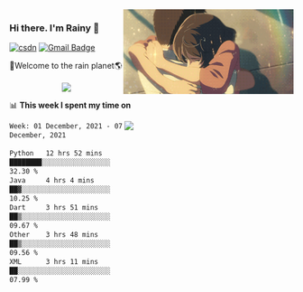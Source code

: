 <img  align='right' height="150" src="https://github.com/LikeRainDay/LikeRainDay/blob/master/pic/img_rain_1.gif?raw=true">



### Hi there. I'm Rainy :lemon:

[![csdn](https://img.shields.io/badge/-csdn-c14438?style=flat-square&logo=c&logoColor=white)](https://blog.csdn.net/qq_15807167)
[![Gmail Badge](https://img.shields.io/badge/-gmail-c14438?style=flat-square&logo=Gmail&logoColor=white&link=mailto:houshuai0816@gmail.com)](mailto:houshuai0816@gmail.com)

🚀Welcome to the rain planet🌎

<center>
<img align='center'  src="https://source.unsplash.com/random/1200x600">
</center>

📊 **This week I spent my time on**

<img align='right'   width="300" src="https://github-readme-stats.vercel.app/api?username=LikeRainDay&show_icons=true&title_color=fff&icon_color=79ff97&text_color=9f9f9f&bg_color=151515">

<!--START_SECTION:waka-->
```text
Week: 01 December, 2021 - 07 December, 2021

Python   12 hrs 52 mins  ████████░░░░░░░░░░░░░░░░░   32.30 % 
Java     4 hrs 4 mins    ██▓░░░░░░░░░░░░░░░░░░░░░░   10.25 % 
Dart     3 hrs 51 mins   ██▒░░░░░░░░░░░░░░░░░░░░░░   09.67 % 
Other    3 hrs 48 mins   ██▒░░░░░░░░░░░░░░░░░░░░░░   09.56 % 
XML      3 hrs 11 mins   ██░░░░░░░░░░░░░░░░░░░░░░░   07.99 % 
```
<!--END_SECTION:waka-->
